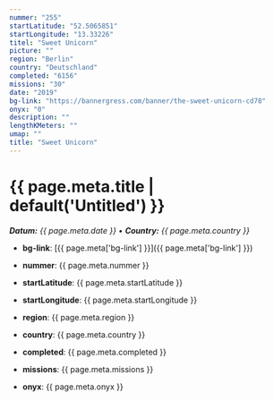 ```yaml
---
nummer: "255"
startLatitude: "52.5065851"
startLongitude: "13.33226"
titel: "Sweet Unicorn"
picture: ""
region: "Berlin"
country: "Deutschland"
completed: "6156"
missions: "30"
date: "2019"
bg-link: "https://bannergress.com/banner/the-sweet-unicorn-cd78"
onyx: "0"
description: ""
lengthKMeters: ""
umap: ""
title: "Sweet Unicorn"
---
```

# {{ page.meta.title | default('Untitled') }}

_**Datum:** {{ page.meta.date }} • **Country:** {{ page.meta.country }}_

- **bg-link**: [{{ page.meta['bg-link'] }}]({{ page.meta['bg-link'] }})

- **nummer**: {{ page.meta.nummer }}
- **startLatitude**: {{ page.meta.startLatitude }}
- **startLongitude**: {{ page.meta.startLongitude }}
- **region**: {{ page.meta.region }}
- **country**: {{ page.meta.country }}
- **completed**: {{ page.meta.completed }}
- **missions**: {{ page.meta.missions }}
- **onyx**: {{ page.meta.onyx }}
